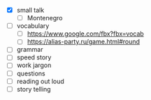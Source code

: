- [x] small talk
	- [ ] Montenegro
- [ ] vocabulary
	- [ ] https://www.google.com/fbx?fbx=vocab
	- [ ] https://alias-party.ru/game.html#round
- [ ] grammar
- [ ] speed story
- [ ] work jargon
- [ ] questions
- [ ] reading out loud
- [ ] story telling